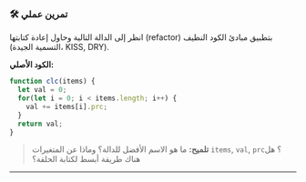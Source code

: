 ### 🛠️ تمرين عملي
انظر إلى الدالة التالية وحاول إعادة كتابتها (refactor) بتطبيق مبادئ الكود النظيف (التسمية الجيدة، KISS, DRY).

**الكود الأصلي:**
```javascript
function clc(items) {
  let val = 0;
  for(let i = 0; i < items.length; i++) {
    val += items[i].prc;
  }
  return val;
}
```

> **تلميح:** ما هو الاسم الأفضل للدالة؟ وماذا عن المتغيرات `items`, `val`, `prc`؟ هل هناك طريقة أبسط لكتابة الحلقة؟

---